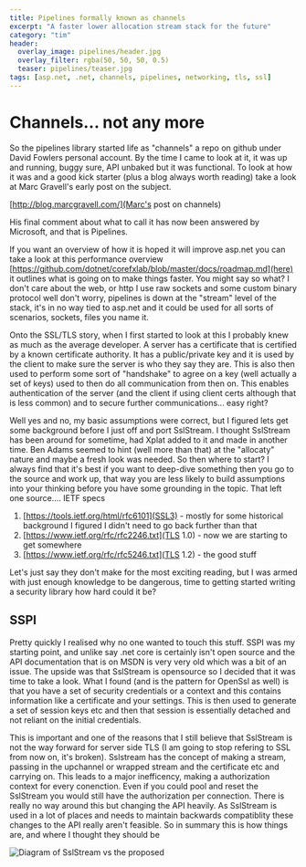 ```yaml
---
title: Pipelines formally known as channels
excerpt: "A faster lower allocation stream stack for the future"
category: "tim"
header:
  overlay_image: pipelines/header.jpg
  overlay_filter: rgba(50, 50, 50, 0.5)
  teaser: pipelines/teaser.jpg
tags: [asp.net, .net, channels, pipelines, networking, tls, ssl]
---
```


# Channels... not any more

So the pipelines library started life as "channels" a repo on github under David Fowlers personal account. By the time
I came to look at it, it was up and running, buggy sure, API unbaked but it was functional. To look at how it was and a 
good kick starter (plus a blog always worth reading) take a look at Marc Gravell's early post on the subject.

[http://blog.marcgravell.com/](Marc's post on channels)

His final comment about what to call it has now been answered by Microsoft, and that is Pipelines.

If you want an overview of how it is hoped it will improve asp.net you can take a look at this performance
overview [https://github.com/dotnet/corefxlab/blob/master/docs/roadmap.md](here) it outlines what is going on to make
things faster. You might say so what? I don't care about the web, or http I use raw sockets and some custom binary protocol
well don't worry, pipelines is down at the "stream" level of the stack, it's in no way tied to asp.net and it could be used
for all sorts of scenarios, sockets, files you name it.

Onto the SSL/TLS story, when I first started to look at this I probably knew as much as the average developer. A server
has a certificate that is certified by a known certificate authority. It has a public/private key and it is used by the client
to make sure the server is who they say they are. This is also then used to perform some sort of "handshake" to agree on a
key (well actually a set of keys) used to then do all communication from then on. This enables authentication of the server
(and the client if using client certs although that is less common) and to secure further communications... easy right?

Well yes and no, my basic assumptions were correct, but I figured lets get some background before I just off and port SslStream.
I thought SslStream has been around for sometime, had Xplat added to it and made in another time. Ben Adams seemed to hint (well more than that)
at the "allocaty" nature and maybe a fresh look was needed. So then where to start? I always find that it's best if you want
to deep-dive something then you go to the source and work up, that way you are less likely to build assumptions into your 
thinking before you have some grounding in the topic. That left one source.... IETF specs

1. [https://tools.ietf.org/html/rfc6101](SSL3) - mostly for some historical background I figured I didn't need to go back further than that
2. [https://www.ietf.org/rfc/rfc2246.txt](TLS 1.0) - now we are starting to get somewhere
3. [https://www.ietf.org/rfc/rfc5246.txt](TLS 1.2) - the good stuff

Let's just say they don't make for the most exciting reading, but I was armed with just enough knowledge to be dangerous,
time to getting started writing a security library how hard could it be?

## SSPI

Pretty quickly I realised why no one wanted to touch this stuff. SSPI was my starting point, and unlike say .net core is 
certainly isn't open source and the API documentation that is on MSDN is very very old which was a bit of an issue. The
upside was that SslStream is opensource so I decided that it was time to take a look. What I found (and is the pattern for
OpenSsl as well) is that you have a set of security credentials or a context and this contains information like a certificate
and your settings. This is then used to generate a set of session keys etc and then that session is essentially detached and not
reliant on the initial credentials.

This is important and one of the reasons that I still believe that SslStream is not the way forward for server side TLS (I am going to 
stop refering to SSL from now on, it's broken). Sslstream has the concept of making a stream, passing in the upchannel or wrapped stream
and the certificate etc and carrying on. This leads to a major inefficency, making a authorization context for every conenction.
Even if you could pool and reset the SslStream you would still have the authorization per connection. There is really no way around
this but changing the API heavily. As SslStream is used in a lot of places and needs to maintain backwards compatiblity these changes
to the API really aren't feasible. So in summary this is how things are, and where I thought they should be

![Diagram of SslStream vs the proposed](/images/pipelines/concept.png)

